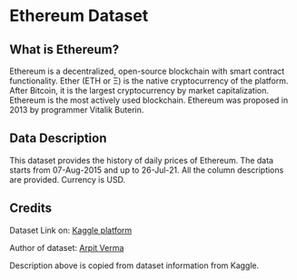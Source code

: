 # Ethereum Dataset

## What is Ethereum?

Ethereum is a decentralized, open-source blockchain with smart contract functionality. Ether (ETH or Ξ) is the native cryptocurrency of the platform. After Bitcoin, it is the largest cryptocurrency by market capitalization. Ethereum is the most actively used blockchain. Ethereum was proposed in 2013 by programmer Vitalik Buterin.

## Data Description

This dataset provides the history of daily prices of Ethereum. The data starts from 07-Aug-2015 and up to 26-Jul-21. All the column descriptions are provided. Currency is USD.

## Credits
Dataset Link on:   [Kaggle platform](https://www.kaggle.com/varpit94/ethereum-data)

Author of dataset: [Arpit Verma](https://www.kaggle.com/varpit94)

Description above is copied from dataset information from Kaggle.
